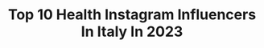 ---
title: Top 10 Health Instagram Influencers In Italy In 2023
description: >-
  Find top health Instagram influencers in Italy in 2023. Most popular hashtags: #goodvibes #homesweethome #redhairdontcare.
platform: Instagram
hits: 846
text_top: Analyze the best Instagram accounts on inBeat.
text_bottom: inBeat aggregates 846 Instagram influencers like this in Italy for you to contact.
profiles:
  - username: "itstheskinyourein"
    fullname: >-
      Serena✨beauty content creator - UGC
    bio: >-
      YOUR skin, YOUR rules ✨ Beauty enthusiast • health • lifestyle TikTok, Pinterest, discount codes and links below✨
    location: "Italy"
    followers: 36489
    engagement: 1556
    commentsToLikes: 0.159760
    id: ck8tdo5fr44kc0j78ws6cotly
    verified: false
    hashtags: "#drugstoremakeup, #christmasmakeup, #selfcaresunday, #glowymakeup"
  - username: "mamastateofmind"
    fullname: >-
      Ashley Ager ☾
    bio: >-
      wife + mama motherhood | home | real life advocate for mental health + healing trauma ⚲ military family living in italy
    location: "Italy"
    followers: 12720
    engagement: 674
    commentsToLikes: 0.015836
    id: ck0w5lkj248tg0i191ytcpnpg
    verified: false
    hashtags: "#twentynine, #lastyearofmytwenties, #family, #dallas"
  - username: "paolafreeman"
    fullname: >-
      Paula Freimane
    bio: >-
      📚Author of two best-seller healthy cookbooks 💜Zelta Sastāvdaļa 🧡Zelta Sastāvdaļa 2 📩freimane.paula@gmail.com ⬇️iegādājies Zelta Sastāvdaļa⬇️
    location: "Italy"
    followers: 121890
    engagement: 780
    commentsToLikes: 0.177274
    id: ck0vv4f4anhzj0i19bhlmg690
    verified: true
    hashtags: "#rekla, #olbaltumvielambagats, #vicisurimi, #pokebowl"
  - username: "nerinafrancesca"
    fullname: >-
      💎 Francesca Nerina 💎
    bio: >-
      HEALTH | FITNESS | LIFESTYLE 💪 Italy 🇮🇹 Brand Ambassador My only backup @francescanerinaa
    location: "Italy"
    followers: 528497
    engagement: 680
    commentsToLikes: 0.048623
    id: ck8t5753n90v00j78mkte5hhx
    verified: false
    hashtags: "#selfie, #heels, #dress, #homesweethome"
  - username: "aurilion_"
    fullname: >-
      𝓐𝓾𝓻𝓸𝓻𝓪 🐆
    bio: >-
      🇮🇹 Milan 📚 Health Care Assistant UniMi 📩collab/events: moroniofficial@gmail.com
    location: "Italy"
    followers: 16821
    engagement: 690
    commentsToLikes: 0.093104
    id: ckap5am87awas0i786flt3d6h
    verified: false
    hashtags: "#eyewear, #mykonos, #modadonna, #vacanze"
  - username: "remalda"
    fullname: >-
      Travel/Fashion/motherhood🇦🇱🇮🇹
    bio: >-
      📍Italy Modern motherhood/Healthy lifestyle/plant based/coffee lover🌱 Umbria’s travel guide 🌎 👀 my stories🙏 ✝️=💜 📨livetoinspireblog@gmail.com Nixplay
    location: "Italy"
    followers: 12910
    engagement: 463
    commentsToLikes: 0.128079
    id: ck5zmzotkni710i1426xyuqcp
    verified: false
    hashtags: "#enjoylife, #visitalbania, #espa, #girlswhotravel"
  - username: "andreapetagna"
    fullname: >-
      ANDREA PETAGNA
    bio: >-
      Football player @officialsscnapoli Co-founder @healthycolor_it BULLDOZER 🚜
    location: "Italy"
    followers: 504125
    engagement: 1068
    commentsToLikes: 0.014402
    id: ck137on0icla00i19ej2aukdx
    verified: true
    hashtags: "#backtowork, #forzanapolisempre, #realsociedadnapoli, #diego"
  - username: "emilyrosecolangelo"
    fullname: >-
      Emily Rose Colangelo
    bio: >-
      Irish Dancer World Champion👑 🇮🇪/🇮🇹 @d.d.c.t.d | @healthy_cave emilyrosecolangelo1@gmail.com 👻- emilyrose_c04
    location: "Italy"
    followers: 11240
    engagement: 1900
    commentsToLikes: 0.035453
    id: ck5c05ty8si3c0i11dmb9qjnw
    verified: false
    hashtags: "#sportsmodel, #gymsharkwomen, #worldchampion, #irishdancer"
  - username: "giuliacastronovi"
    fullname: >-
      GIULIA STELLA CASTRONOVI
    bio: >-
      🌪 22 y/o 📍Milan 🇮🇹 Model 📚 Business Communications ☀️Positive Vibes 🍒Healthy lifestyle “Amare se stessi è l’inizio di una lunga storia d’amore”
    location: "Italy"
    followers: 31521
    engagement: 289
    commentsToLikes: 0.065269
    id: ck5chokjyr6550i11e740ehei
    verified: false
    hashtags: ""
  - username: "qu33nth3"
    fullname: >-
      Valentina Di Iorio
    bio: >-
      Sardinian redhead 👩🏻‍🦰🐚 ~ happy mum of Baballuco + two cats ~ This is my simple real healthy (not too much) lifestyle 🌱 ~ Ce la faremooo..(Forse!)
    location: "Italy"
    followers: 5714
    engagement: 1668
    commentsToLikes: 0.036004
    id: ckf5ryovbeakn0j23toc6ct5z
    verified: false
    hashtags: "#redheadfitness, #redhairdontcare, #gingerhead, #portraitfeed"
---